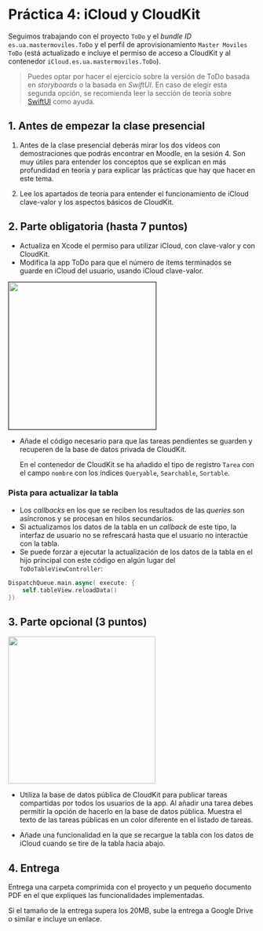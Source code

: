 
# Práctica 4: iCloud y CloudKit

Seguimos trabajando con el proyecto `ToDo` y el _bundle ID_
`es.ua.mastermoviles.ToDo` y el perfil de aprovisionamiento `Master
Moviles ToDo` (está actualizado e incluye el permiso de acceso
a CloudKit y al contenedor `iCloud.es.ua.mastermoviles.ToDo`).

> Puedes optar por hacer el ejercicio sobre la versión de ToDo basada en _storyboards_ o la basada en _SwiftUI_. En caso de elegir esta segunda opción, se recomienda leer la sección de teoría sobre [SwiftUI](https://malozano.github.io/apuntes-spm-ios/teoria/swiftui/swiftui.html) como ayuda.

## 1. Antes de empezar la clase presencial ##

1. Antes de la clase presencial deberás mirar los dos vídeos con
   demostraciones que podrás encontrar en Moodle, en la sesión 4. Son
   muy útiles para entender los conceptos que se explican en más
   profundidad en teoría y para explicar las prácticas que hay que
   hacer en este tema.

2. Lee los apartados de teoría para entender el funcionamiento de
   iCloud clave-valor y los aspectos básicos de CloudKit.

## 2. Parte obligatoria (hasta 7 puntos) ##

- Actualiza en Xcode el permiso para utilizar iCloud, con clave-valor
  y con CloudKit.
- Modifica la app ToDo para que el número de ítems terminados se
  guarde en iCloud del usuario, usando iCloud clave-valor.
    

<img style="border: 1px solid;" src="imagenes/todo-clave-valor.jpeg" width="300px"/>


- Añade el código necesario para que las tareas pendientes
  se guarden y recuperen de la base de datos privada de
  CloudKit. 
  
    En el contenedor de CloudKit se ha añadido el tipo de registro
    `Tarea` con el campo `nombre` con los índices `Queryable`,
    `Searchable`, `Sortable`. 


### Pista para actualizar la tabla ###

- Los _callbacks_ en los que se reciben los resultados de las
  _queries_ son asíncronos y se procesan en hilos secundarios.
- Si actualizamos los datos de la tabla en un _callback_ de este tipo,
  la interfaz de usuario no se refrescará hasta que el usuario no
  interactúe con la tabla.
- Se puede forzar a ejecutar la actualización de los datos de la tabla en
  el hijo principal con este código en algún lugar del `ToDoTableViewController`:
  
```swift
DispatchQueue.main.async( execute: {
    self.tableView.reloadData()
})
```


## 3.  Parte opcional (3 puntos) ##


<img src="imagenes/todolist-cloudkit.png" width="300px"/>

- Utiliza la base de datos pública de CloudKit para publicar tareas compartidas
  por todos los usuarios de la app. Al añadir una tarea debes permitir
  la opción de hacerlo en la base de datos pública. Muestra el texto
  de las tareas públicas en un color diferente en el listado de
  tareas.
  
- Añade una funcionalidad en la que se recargue la
  tabla con los datos de iCloud cuando se tire de la tabla hacia
  abajo. 


## 4. Entrega ##

Entrega una carpeta comprimida con el proyecto y un pequeño documento
PDF en el que expliques las funcionalidades implementadas. 

Si el tamaño de la entrega supera los 20MB, sube la entrega a Google
Drive o similar e incluye un enlace.
